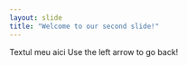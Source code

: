 ```yaml
---
layout: slide
title: "Welcome to our second slide!"
---
```

Textul meu aici
Use the left arrow to go back!
